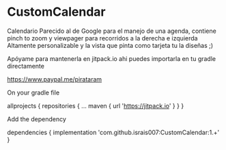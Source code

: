 # CustomCalendar
Calendario Parecido al de Google para el manejo de una agenda, 
contiene pinch to zoom y viewpager para recorridos a la derecha e izquierda
Altamente personalizable y la vista que pinta como tarjeta tu la diseñas ;)

Apóyame para mantenerla en jitpack.io ahi puedes importarla en tu gradle directamente

https://www.paypal.me/pirataram


On your gradle file

allprojects {
		repositories {
			...
			maven { url 'https://jitpack.io' }
		}
	}
  
Add the dependency

dependencies {
    implementation 'com.github.israis007:CustomCalendar:1.+'
}
